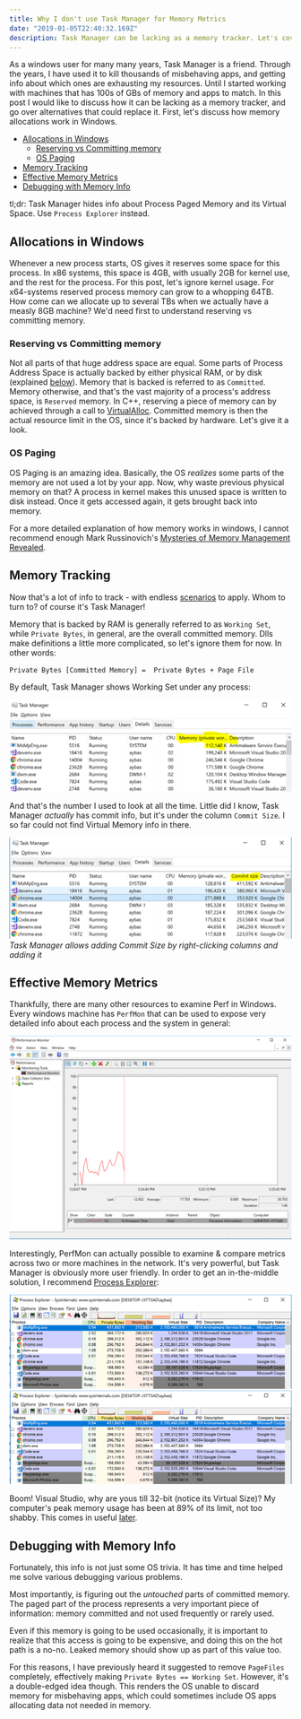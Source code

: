 ```yaml
---
title: Why I don't use Task Manager for Memory Metrics
date: "2019-01-05T22:40:32.169Z"
description: Task Manager can be lacking as a memory tracker. Let's cover alternatives to replace it. First, let’s discuss how memory allocations work in Windows.
---
```


As a windows user for many many years, Task Manager is a friend. Through the years, I have used it to kill thousands of misbehaving apps, and getting info about which ones are exhausting my resources. Until I started working with machines that has 100s of GBs of memory and apps to match. In this post I would like to discuss how it can be lacking as a memory tracker, and go over alternatives that could replace it. First, let's discuss how memory allocations work in Windows.

- [Allocations in Windows](#allocations-in-windows)
  - [Reserving vs Committing memory](#reserving-vs-committing-memory)
  - [OS Paging](#os-paging)
- [Memory Tracking](#memory-tracking)
- [Effective Memory Metrics](#effective-memory-metrics)
- [Debugging with Memory Info](#debugging-with-memory-info)

tl;dr: Task Manager hides info about Process Paged Memory and its Virtual Space. Use `Process Explorer` instead.

## Allocations in Windows

Whenever a new process starts, OS gives it reserves some space for this process. In x86 systems, this space is 4GB, with usually 2GB for kernel use, and the rest for the process. For this post, let's ignore kernel usage. For x64-systems reserved process memory can grow to a whopping 64TB. How come can we allocate up to several TBs when we actually have a measly 8GB machine? We'd need first to understand reserving vs committing memory.  

### Reserving vs Committing memory

Not all parts of that huge address space are equal. Some parts of Process Address Space is actually backed by either physical RAM, or by disk (explained [below](#OS-Paging)). Memory that is backed is referred to as `Committed`. Memory otherwise, and that's the vast majority of a process's address space, is `Reserved` memory. In C++, reserving a piece of memory can by achieved through a call to [VirtualAlloc](https://msdn.microsoft.com/en-us/library/windows/desktop/aa366887%28v=vs.85%29.aspx?f=255&MSPPError=-2147217396). Committed memory is then the actual resource limit in the OS, since it's backed by hardware. Let's give it a look.

### OS Paging

OS Paging is an amazing idea. Basically, the OS *realizes* some parts of the memory are not used a lot by your app. Now, why waste previous physical memory on that? A process in kernel makes this unused space is written to disk instead. Once it gets accessed again, it gets brought back into memory.

For a more detailed explanation of how memory works in windows, I cannot recommend enough Mark Russinovich's [Mysteries of Memory Management Revealed](https://www.youtube.com/watch?v=TrFEgHr72Yg).  

## Memory Tracking

Now that's a lot of info to track - with endless [scenarios](#Debugging-with-Memory-Info) to apply.  Whom to turn to? of course it's Task Manager!

Memory that is backed by RAM is generally referred to as `Working Set`, while `Private Bytes`, in general, are the overall committed memory. Dlls make definitions a little more complicated, so let's ignore them for now. In other words:

```
Private Bytes [Committed Memory] =  Private Bytes + Page File 
```

By default, Task Manager shows Working Set under any process:

![Default Task Manager](./TaskManagerWorkingSet.PNG "Task Manager shows Working Set by default")

And that's the number I used to look at all the time. Little did I know, Task Manager *actually* has commit info, but it's under the column `Commit Size`. I so far could not find Virtual Memory info in there.

![Task Manager after adding Commit Size](./TaskManagerCommitSize.PNG "It is possible to add Commit Size")
*Task Manager allows adding Commit Size by right-clicking columns and adding it*

## Effective Memory Metrics

Thankfully, there are many other resources to examine Perf in Windows. Every windows machine has `PerfMon` that can be used to expose very detailed info about each process and the system in general:

![PerfMon](./PerfMon.PNG "PerfMon allows examining very detailed measurements about system")

Interestingly, PerfMon can actually possible to examine & compare metrics across two or more machines in the network. It's very powerful, but Task Manager is obviously more user friendly. In order to get an in-the-middle solution, I recommend [Process Explorer](https://docs.microsoft.com/en-us/sysinternals/downloads/process-explorer):

![Process Explorer](./ProcessExplorer.PNG "Process Explorer showing all Private Bytes, Working Set, and Virtual Size")![Process Explorer System Info](./ProcessExplorer.PNG "Process Explorer showing overall system info")

Boom! Visual Studio, why are yous till 32-bit (notice its Virtual Size)? My computer's peak memory usage has been at 89% of its limit, not too shabby. This comes in useful [later](#Debugging-with-Memory-Info). 

## Debugging with Memory Info

Fortunately, this info is not just some OS trivia. It has time and time helped me solve various debugging various problems. 

Most importantly, is figuring out the *untouched* parts of committed memory. The paged part of the process represents a very important piece of information: memory committed and not used frequently or rarely used.

Even if this memory is going to be used occasionally, it is important to realize that this access is going to be expensive, and doing this on the hot path is a no-no. Leaked memory should show up as part of this value too.

For this reasons, I have previously heard it suggested to remove `PageFiles` completely, effectively making `Private Bytes == Working Set`. However, it's a double-edged idea though. This renders the OS unable to discard memory for misbehaving apps, which could sometimes include OS apps allocating data not needed in memory.  